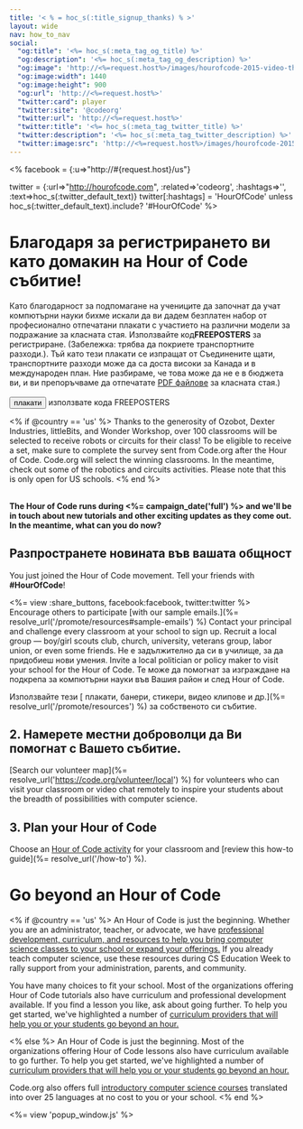 ```yaml
---
title: '< % = hoc_s(:title_signup_thanks) % >'
layout: wide
nav: how_to_nav
social:
  "og:title": '<%= hoc_s(:meta_tag_og_title) %>'
  "og:description": '<%= hoc_s(:meta_tag_og_description) %>'
  "og:image": 'http://<%=request.host%>/images/hourofcode-2015-video-thumbnail.png'
  "og:image:width": 1440
  "og:image:height": 900
  "og:url": 'http://<%=request.host%>'
  "twitter:card": player
  "twitter:site": '@codeorg'
  "twitter:url": 'http://<%=request.host%>'
  "twitter:title": '<%= hoc_s(:meta_tag_twitter_title) %>'
  "twitter:description": '<%= hoc_s(:meta_tag_twitter_description) %>'
  "twitter:image:src": 'http://<%=request.host%>/images/hourofcode-2015-video-thumbnail.png'
---
```

<% facebook = {:u=>"http://#{request.host}/us"}

twitter = {:url=>"http://hourofcode.com", :related=>'codeorg', :hashtags=>'', :text=>hoc_s(:twitter_default_text)} twitter[:hashtags] = 'HourOfCode' unless hoc_s(:twitter_default_text).include? '#HourOfCode' %>

# Благодаря за регистрирането ви като домакин на Hour of Code събитие!

Като благодарност за подпомагане на учениците да започнат да учат компютърни науки бихме искали да ви дадем безплатен набор от професионално отпечатани плакати с участието на различни модели за подражание за класната стая. Използвайте код**FREEPOSTERS** за регистриране. (Забележка: трябва да покриете транспортните разходи.). Тъй като тези плакати се изпращат от Съединените щати, транспортните разходи може да са доста високи за Канада и в международен план. Ние разбираме, че това може да не е в бюджета ви, и ви препоръчваме да отпечатате [ PDF файлове](https://code.org/inspire) за класната стая.)   
<br /> [ <button>плакати</button>](https://store.code.org/products/code-org-posters-set-of-12) използвате кода FREEPOSTERS

<% if @country == 'us' %> Thanks to the generosity of Ozobot, Dexter Industries, littleBits, and Wonder Workshop, over 100 classrooms will be selected to receive robots or circuits for their class! To be eligible to receive a set, make sure to complete the survey sent from Code.org after the Hour of Code. Code.org will select the winning classrooms. In the meantime, check out some of the robotics and circuits activities. Please note that this is only open for US schools. <% end %>

<br /> **The Hour of Code runs during <%= campaign_date('full') %> and we'll be in touch about new tutorials and other exciting updates as they come out. In the meantime, what can you do now?**

## Разпространете новината във вашата общност

You just joined the Hour of Code movement. Tell your friends with **#HourOfCode**!

<%= view :share_buttons, facebook:facebook, twitter:twitter %> <br /> Encourage others to participate [with our sample emails.](%= resolve_url('/promote/resources#sample-emails') %) Contact your principal and challenge every classroom at your school to sign up. Recruit a local group — boy/girl scouts club, church, university, veterans group, labor union, or even some friends. Не е задължително да си в училище, за да придобиеш нови умения. Invite a local politician or policy maker to visit your school for the Hour of Code. Те може да помогнат за изграждане на подкрепа за компютърни науки във Вашия район и след Hour of Code.

Използвайте тези [ плакати, банери, стикери, видео клипове и др.](%= resolve_url('/promote/resources') %) за собственото си събитие.

## 2. Намерете местни доброволци да Ви помогнат с Вашето събитие.

[Search our volunteer map](%= resolve_url('https://code.org/volunteer/local') %) for volunteers who can visit your classroom or video chat remotely to inspire your students about the breadth of possibilities with computer science.

## 3. Plan your Hour of Code

Choose an [Hour of Code activity](https://hourofcode.com/learn) for your classroom and [review this how-to guide](%= resolve_url('/how-to') %).

# Go beyond an Hour of Code

<% if @country == 'us' %> An Hour of Code is just the beginning. Whether you are an administrator, teacher, or advocate, we have [professional development, curriculum, and resources to help you bring computer science classes to your school or expand your offerings.](https://code.org/yourschool) If you already teach computer science, use these resources during CS Education Week to rally support from your administration, parents, and community.

You have many choices to fit your school. Most of the organizations offering Hour of Code tutorials also have curriculum and professional development available. If you find a lesson you like, ask about going further. To help you get started, we've highlighted a number of [curriculum providers that will help you or your students go beyond an hour.](https://hourofcode.com/beyond)

<% else %> An Hour of Code is just the beginning. Most of the organizations offering Hour of Code lessons also have curriculum available to go further. To help you get started, we've highlighted a number of [curriculum providers that will help you or your students go beyond an hour.](https://hourofcode.com/beyond)

Code.org also offers full [introductory computer science courses](https://code.org/educate/curriculum/cs-fundamentals-international) translated into over 25 languages at no cost to you or your school. <% end %>

<%= view 'popup_window.js' %>